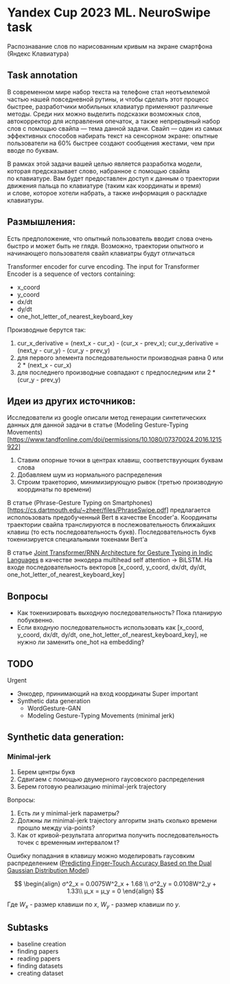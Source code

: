 # Yandex Cup 2023 ML. NeuroSwipe task

Распознавание слов по&nbsp;нарисованным кривым на&nbsp;экране смартфона (Яндекс Клавиатура)

## Task annotation
<p>В&nbsp;современном мире набор текста на&nbsp;телефоне стал неотъемлемой частью нашей повседневной рутины, и&nbsp;чтобы сделать этот процесс быстрее, разработчики мобильных клавиатур применяют различные методы. Среди них можно выделить подсказки возможных слов, автокорректор для исправления опечаток, а&nbsp;также непрерывный набор слов с&nbsp;помощью свайпа&nbsp;— тема данной задачи. Свайп&nbsp;— один из&nbsp;самых эффективных способов набирать текст на&nbsp;сенсорном экране: опытные пользователи на&nbsp;60% быстрее создают сообщения жестами, чем при вводе по&nbsp;буквам.
</p>
<p>В&nbsp;рамках этой задачи вашей целью является разработка модели, которая предсказывает слово, набранное с&nbsp;помощью свайпа по&nbsp;клавиатуре. Вам будет предоставлен доступ к&nbsp;данным о&nbsp;траектории движения пальца по&nbsp;клавиатуре (таким как координаты и&nbsp;время) и&nbsp;слове, которое хотели набрать, а&nbsp;также информация о&nbsp;раскладке клавиатуры.
</p>


## Размышления:
Есть предположение, что опытный пользователь вводит слова очень быстро и может быть не глядя. Возможно, траектории опытного и  начинающего пользователя свайп клавиатры будут отличаться

Transformer encoder for curve encoding. The input for Transformer Encoder is a sequence of vectors containing:
* x_coord
* y_coord
* dx/dt
* dy/dt
* one_hot_letter_of_nearest_keyboard_key

Производные берутся так:
1. cur_x_derivative = (next_x - cur_x) - (cur_x - prev_x); cur_y_derivative = (next_y - cur_y) - (cur_y - prev_y)
2. для первого элемента последовательности производная равна 0 или 2 * (next_x - cur_x)
3. для последнего производные совпадают с предпоследним или 2 * (cur_y - prev_y)


## Идеи из других источников:

Исследователи из google описали метод генерации синтетических данных для данной задачи в статье (Modeling Gesture-Typing Movements)[https://www.tandfonline.com/doi/permissions/10.1080/07370024.2016.1215922]
1. Ставим опорные точки в центрах клавиш, соответствуующих буквам слова
2. Добавляем шум из нормального распределения
3. Строим тракеторию, минимизирующую рывок (третью производную координаты по времени)


В статье (Phrase-Gesture Typing on Smartphones)[https://cs.dartmouth.edu/~zheer/files/PhraseSwipe.pdf] предлагается исполоьзовать предобученный Bert в качестве Encoder'а. Координаты траектории свайпа транслируются в послежовательность ближайших клавиш (то есть последовательность букв). Последовательность букв токенизируется специальными токенами Bert'а

В статье [Joint Transformer/RNN Architecture for Gesture Typing in Indic Languages](https://aclanthology.org/2020.coling-main.87.pdf) в качестве энкодера multihead self attention -> BiLSTM. На входе последовательность векторов [x_coord, y_coord, dx/dt, dy/dt, one_hot_letter_of_nearest_keyboard_key]

## Вопросы
* Как токенизировать выходную последовательность? Пока планирую побуквенно.
* Если входную последовательность использовать как [x_coord, y_coord, dx/dt, dy/dt, one_hot_letter_of_nearest_keyboard_key], не нужно ли заменить one_hot на embedding?

## TODO
Urgent
* Энкодер, принимающий на вход координаты
Super important
* Synthetic data generation
    * WordGesture-GAN
    * Modeling Gesture-Typing Movements (minimal jerk)


## Synthetic data generation:
### Minimal-jerk
1. Берем центры букв
2. Сдвигаем с помощью двумерного гаусовского распределения
3. Берем готовую реализацию minimal-jerk trajectory

Вопросы:
1. Есть ли у minimal-jerk параметры?
2. Должны ли minimal-jerk trajectory алгоритм знать сколько времени прошло между via-points?
2. Как от кривой-результата алгоритма получить последовательность точек с временным интервалом t?

Ошибку попадания в клавишу можно моделировать гаусовким распределением ([Predicting Finger-Touch Accuracy Based on the Dual Gaussian Distribution Model](https://dl.acm.org/doi/pdf/10.1145/2984511.2984546))

$$
\begin{align}
σ^2_x = 0.0075W^2_x + 1.68 \\
σ^2_y = 0.0108W^2_y + 1.33\\
µ_x = µ_y = 0
\end{align}
$$

Где $W_x$ - размер клавиши по $x$, $W_y$ - размер клавиши по $y$.

## Subtasks
* baseline creation
* finding papers
* reading papers
* finding datasets
* creating dataset
